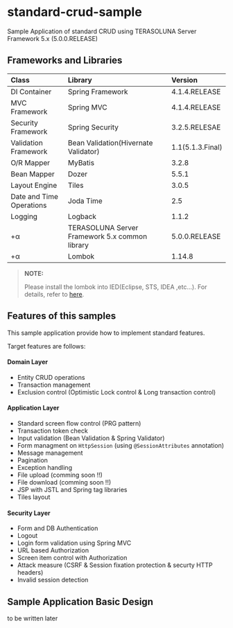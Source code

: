# standard-crud-sample
Sample Application of standard CRUD using TERASOLUNA Server Framework 5.x (5.0.0.RELEASE)

## Frameworks and Libraries

|Class|Library|Version|
|:---|:---|:---|
|DI Container|Spring Framework|4.1.4.RELEASE|
|MVC Framework|Spring MVC|4.1.4.RELEASE|
|Security Framework|Spring Security|3.2.5.RELESAE|
|Validation Framework|Bean Validation(Hivernate Validator)|1.1(5.1.3.Final)|
|O/R Mapper|MyBatis|3.2.8|
|Bean Mapper|Dozer|5.5.1|
|Layout Engine|Tiles|3.0.5|
|Date and Time Operations|Joda Time|2.5|
|Logging|Logback|1.1.2|
|+α|TERASOLUNA Server Framework 5.x common library|5.0.0.RELEASE|
|+α|Lombok|1.14.8|

> **NOTE:**
>
> Please install the lombok into  IED(Eclipse, STS, IDEA ,etc...). For details, refer to [here](http://projectlombok.org/download.html).

## Features of this samples
This sample application provide how to implement standard features.

Target features are follows:

#### Domain Layer
* Entity CRUD operations
* Transaction management
* Exclusion control (Optimistic Lock control & Long transaction control)

#### Application Layer
* Standard screen flow control (PRG pattern)
* Transaction token check
* Input validation (Bean Validation & Spring Validator)
* Form managment on `HttpSession` (using `@SessionAttributes` annotation)
* Message management
* Pagination
* Exception handling
* File upload (comming soon !!)
* File download (comming soon !!)
* JSP with JSTL and Spring tag libraries
* Tiles layout

#### Security Layer
* Form and DB Authentication
* Logout
* Login form validation using Spring MVC
* URL based Authorization
* Screen item control with Authorization 
* Attack measure (CSRF & Session fixation protection & securty HTTP headers)
* Invalid session detection


## Sample Application Basic Design

to be written later

